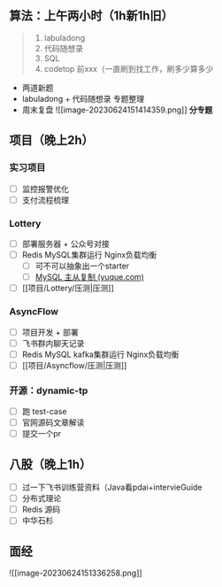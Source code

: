 ## 算法：上午两小时（1h新1h旧）
> 1. labuladong
> 2. 代码随想录
> 3. SQL
> 4. codetop 前xxx（一直刷到找工作，刷多少算多少
- 两道新题
- labuladong + 代码随想录 专题整理
- 周末复盘
![[image-20230624151414359.png]]
**分专题**

## 项目（晚上2h）

### 实习项目
- [ ] 监控报警优化
- [ ] 支付流程梳理

### Lottery
- [ ] 部署服务器 + 公众号对接
- [ ] Redis MySQL集群运行 Nginx负载均衡
	- [ ] 可不可以抽象出一个starter
	- [ ] [MySQL 主从复制 (yuque.com)](https://www.yuque.com/yiqe99903/ngvdyl/edgs8m)
- [ ] [[项目/Lottery/压测|压测]]

### AsyncFlow
- [ ] 项目开发 + 部署
- [ ] 飞书群内聊天记录
- [ ] Redis MySQL kafka集群运行 Nginx负载均衡
- [ ] [[项目/Asyncflow/压测|压测]]

### 开源：dynamic-tp
- [ ] 跑 test-case
- [ ] 官网源码文章解读
- [ ] 提交一个pr

## 八股（晚上1h）
- [ ] 过一下飞书训练营资料（Java看pdai+intervieGuide
- [ ] 分布式理论
- [ ] Redis 源码
- [ ] 中华石杉

## 面经
![[image-20230624151336258.png]]